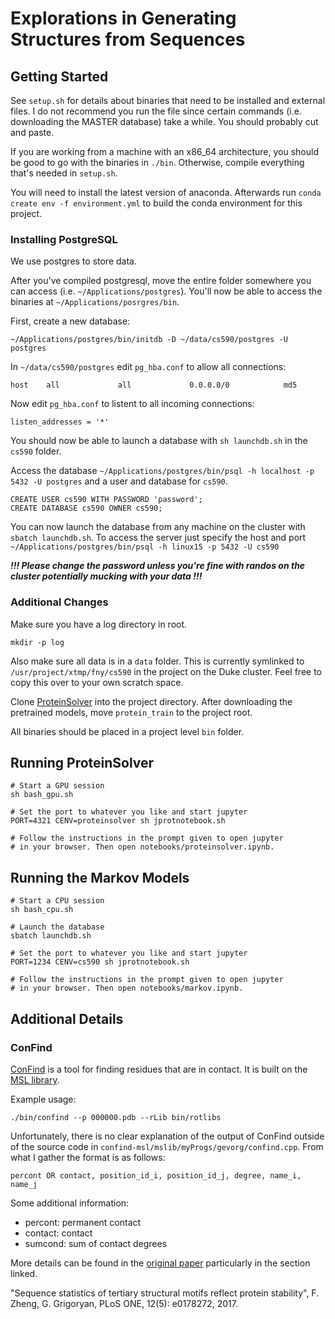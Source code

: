 # Explorations in Generating Structures from Sequences

## Getting Started

See `setup.sh` for details about binaries that need to be installed and external files. I do not recommend you run the file since certain commands (i.e. downloading the MASTER database) take a while. You should probably cut and paste.

If you are working from a machine with an x86_64 architecture, you should be good to go with the binaries in `./bin`. Otherwise, compile everything that's needed in `setup.sh`.

You will need to install the latest version of anaconda. Afterwards run `conda create env -f environment.yml` to build the conda environment for this project.

### Installing PostgreSQL

We use postgres to store data.

After you've compiled postgresql, move the entire folder somewhere you can access (i.e. `~/Applications/postgres`).
You'll now be able to access the binaries at `~/Applications/posrgres/bin`.

First, create a new database:

```
~/Applications/postgres/bin/initdb -D ~/data/cs590/postgres -U postgres
```

In `~/data/cs590/postgres` edit `pg_hba.conf` to allow all connections:

```
host    all             all             0.0.0.0/0            md5
```

Now edit `pg_hba.conf` to listent to all incoming connections:
```
listen_addresses = '*'
```

You should now be able to launch a database with `sh launchdb.sh` in the `cs590` folder.

Access the database `~/Applications/postgres/bin/psql -h localhost -p 5432 -U postgres` and a user and database for `cs590`.

```
CREATE USER cs590 WITH PASSWORD 'password';
CREATE DATABASE cs590 OWNER cs590;
```

You can now launch the database from any machine on the cluster with `sbatch launchdb.sh`. To access the server just specify the host and port `~/Applications/postgres/bin/psql -h linux15 -p 5432 -U cs590`

***!!! Please change the password unless you're fine with randos on the cluster potentially mucking with your data !!!***

### Additional Changes

Make sure you have a log directory in root.

```
mkdir -p log
```

Also make sure all data is in a `data` folder. This is currently symlinked to `/usr/project/xtmp/fny/cs590` in the project on the Duke cluster. Feel free to copy this over to your own scratch space.

Clone [ProteinSolver](https://ostrokach.gitlab.io/project/proteinsolver/) into the project directory. After downloading the pretrained models, move `protein_train` to the project root.

All binaries should be placed in a project level `bin` folder.

## Running ProteinSolver


```
# Start a GPU session
sh bash_gpu.sh

# Set the port to whatever you like and start jupyter
PORT=4321 CENV=proteinsolver sh jprotnotebook.sh

# Follow the instructions in the prompt given to open jupyter
# in your browser. Then open notebooks/proteinsolver.ipynb.
```

## Running the Markov Models


```
# Start a CPU session
sh bash_cpu.sh

# Launch the database
sbatch launchdb.sh

# Set the port to whatever you like and start jupyter
PORT=1234 CENV=cs590 sh jprotnotebook.sh

# Follow the instructions in the prompt given to open jupyter
# in your browser. Then open notebooks/markov.ipynb.
```

## Additional Details


### ConFind

[ConFind](https://grigoryanlab.org/confind/) is a tool for finding residues that are in contact. It is built on the [MSL library](http://msl-libraries.org/index.php/Main_Page).

Example usage:

```
./bin/confind --p 000000.pdb --rLib bin/rotlibs
```

Unfortunately, there is no clear explanation of the output of ConFind outside of the source code in `confind-msl/mslib/myProgs/gevorg/confind.cpp`. From what I gather the format is as follows:

```
percont OR contact, position_id_i, position_id_j, degree, name_i, name_j
```

Some additional information:

 - percont: permanent contact
 - contact: contact
 - sumcond: sum of contact degrees

More details can be found in the [original paper](https://journals.plos.org/plosone/article?id=10.1371/journal.pone.0178272#sec015) particularly in the section linked.


"Sequence statistics of tertiary structural motifs reflect protein stability", F. Zheng, G. Grigoryan, PLoS ONE, 12(5): e0178272, 2017.
